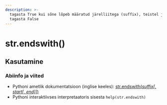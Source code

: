 ```yaml
---
description: >-
  tagasta True kui sõne lõpeb määratud järelliitega (suffix), teistel juhtudel
  tagasta False
---
```


# str.endswith\(\)

## Kasutamine

### Abiinfo ja viited

* Pythoni ametlik dokumentatsioon \(inglise keeles\): [str.endswith\(_suffix\[, start\[, end\]\]_\)](https://docs.python.org/3/library/stdtypes.html#str.endswith)
* Pythoni interaktiivses interpretaatoris sisesta `help(str.endswith)`

